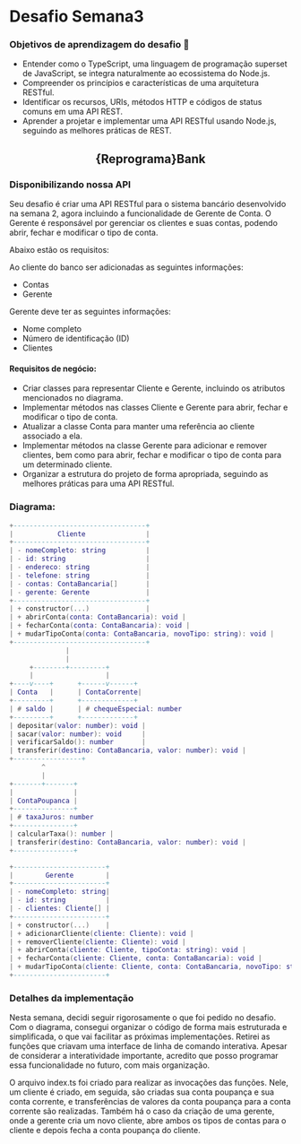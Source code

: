 # Desafio Semana3

### Objetivos de aprendizagem do desafio 🎯

- Entender como o TypeScript, uma linguagem de programação superset de JavaScript, se integra naturalmente ao ecossistema do Node.js.
- Compreender os princípios e características de uma arquitetura RESTful.
- Identificar os recursos, URIs, métodos HTTP e códigos de status comuns em uma API REST.
- Aprender a projetar e implementar uma API RESTful usando Node.js, seguindo as melhores práticas de REST.


<h2 align=center> {Reprograma}Bank </h2>
<h3>Disponibilizando nossa API</h3>

Seu desafio é criar uma API RESTful para o sistema bancário desenvolvido na semana 2, agora incluindo a funcionalidade de Gerente de Conta. O Gerente é responsável por gerenciar os clientes e suas contas, podendo abrir, fechar e modificar o tipo de conta.

Abaixo estão os requisitos:

Ao cliente do banco ser adicionadas as seguintes informações:

- Contas
- Gerente

Gerente deve ter as seguintes informações:

- Nome completo
- Número de identificação (ID)
- Clientes

#### Requisitos de negócio:

- Criar classes para representar Cliente e Gerente, incluindo os atributos mencionados no diagrama.
- Implementar métodos nas classes Cliente e Gerente para abrir, fechar e modificar o tipo de conta.
- Atualizar a classe Conta para manter uma referência ao cliente associado a ela.
- Implementar métodos na classe Gerente para adicionar e remover clientes, bem como para abrir, fechar e modificar o tipo de conta para um determinado cliente.
- Organizar a estrutura do projeto de forma apropriada, seguindo as melhores práticas para uma API RESTful.

### Diagrama:

```lua
+---------------------------------+
|           Cliente               |
+---------------------------------+
| - nomeCompleto: string          |
| - id: string                    |
| - endereco: string              |
| - telefone: string              |
| - contas: ContaBancaria[]       |
| - gerente: Gerente              |
+---------------------------------+
| + constructor(...)              |
| + abrirConta(conta: ContaBancaria): void |
| + fecharConta(conta: ContaBancaria): void |
| + mudarTipoConta(conta: ContaBancaria, novoTipo: string): void |
+---------------------------------+
              |
              |
     +--------+---------+
     |                  |
+----v----+      +------v------+
| Conta   |      | ContaCorrente|
+---------+      +-------------+
| # saldo |      | # chequeEspecial: number
+---------+      +-------------+
| depositar(valor: number): void |
| sacar(valor: number): void     |
| verificarSaldo(): number       |
| transferir(destino: ContaBancaria, valor: number): void |
+-----------------+
        ^
        |
+-------+-------+
|               |
| ContaPoupanca |
+---------------+
| # taxaJuros: number
+---------------+
| calcularTaxa(): number |
| transferir(destino: ContaBancaria, valor: number): void |
+---------------+

+-----------------------+
|        Gerente        |
+-----------------------+
| - nomeCompleto: string|
| - id: string          |
| - clientes: Cliente[] |
+-----------------------+
| + constructor(...)    |
| + adicionarCliente(cliente: Cliente): void |
| + removerCliente(cliente: Cliente): void |
| + abrirConta(cliente: Cliente, tipoConta: string): void |
| + fecharConta(cliente: Cliente, conta: ContaBancaria): void |
| + mudarTipoConta(cliente: Cliente, conta: ContaBancaria, novoTipo: string): void |
+-----------------------+
```

### Detalhes da implementação
Nesta semana, decidi seguir rigorosamente o que foi pedido no desafio. Com o diagrama, consegui organizar o código de forma mais estruturada e simplificada, o que vai facilitar as próximas implementações. Retirei as funções que criavam uma interface de linha de comando interativa. Apesar de considerar a interatividade importante, acredito que posso programar essa funcionalidade no futuro, com mais organização.

O arquivo index.ts foi criado para realizar as invocações das funções. Nele, um cliente é criado, em seguida, são criadas sua conta poupança e sua conta corrente, e transferências de valores da conta poupança para a conta corrente são realizadas. Também há o caso da criação de uma gerente, onde a gerente cria um novo cliente, abre ambos os tipos de contas para o cliente e depois fecha a conta poupança do cliente.
